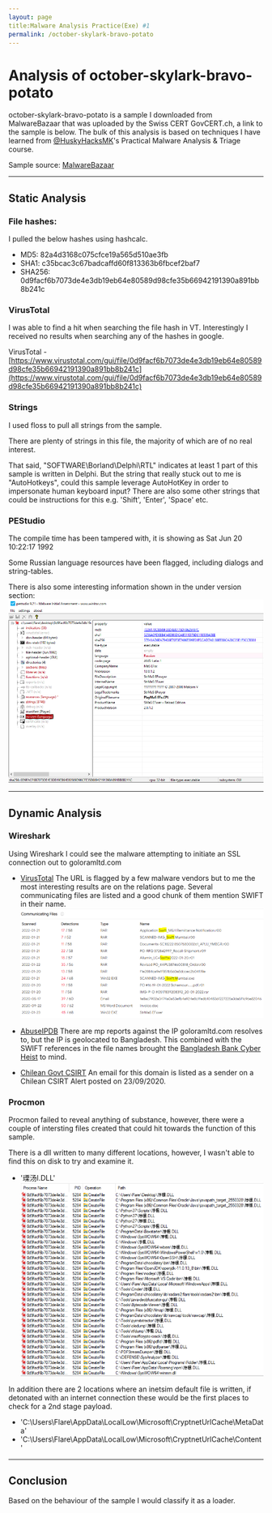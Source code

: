 ```yaml
---
layout: page
title:Malware Analysis Practice(Exe) #1 
permalink: /october-skylark-bravo-potato
---
```


# Analysis of october-skylark-bravo-potato

october-skylark-bravo-potato is a sample I downloaded from MalwareBazaar that was uploaded by the Swiss CERT GovCERT.ch, a link to the sample is below. The bulk of this analysis is based on techniques I have learned from [@HuskyHacksMK](https://twitter.com/HuskyHacksMK)'s Practical Malware Analysis & Triage course.

Sample source: [MalwareBazaar](https://bazaar.abuse.ch/sample/0d9facf6b7073de4e3db19eb64e80589d98cfe35b66942191390a891bb8b241c)

---

## Static Analysis

### File hashes:
I pulled the below hashes using hashcalc.

- MD5: 82a4d3168c075cfce19a565d510ae3fb
- SHA1: c35bcac3c67badcaffd60f813363b6fbcef2baf7
- SHA256: 0d9facf6b7073de4e3db19eb64e80589d98cfe35b66942191390a891bb8b241c

### VirusTotal
I was able to find a hit when searching the file hash in VT. Interestingly I received no results when searching any of the hashes in google.

VirusTotal -  [https://www.virustotal.com/gui/file/0d9facf6b7073de4e3db19eb64e80589d98cfe35b66942191390a891bb8b241c](https://www.virustotal.com/gui/file/0d9facf6b7073de4e3db19eb64e80589d98cfe35b66942191390a891bb8b241c)

### Strings
I used floss to pull all strings from the sample.

There are plenty of strings in this file, the majority of which are of no real interest.

That said, "SOFTWARE\Borland\Delphi\RTL" indicates at least 1 part of this sample is written in Delphi. But the string that really stuck out to me is "AutoHotkeys", could this sample leverage AutoHotKey in order to impersonate human keyboard input?  There are also some other strings that could be instructions for this e.g. 'Shift', 'Enter', 'Space' etc.

### PEStudio
The compile time has been tampered with, it is showing as Sat Jun 20 10:22:17 1992

Some Russian language resources have been flagged, including dialogs and string-tables.

There is also some interesting information shown in the under version section:
 ![PEStudio screenshot](<../assets/img/pestudioosbp.PNG> "PEStudio version menu")

---

## Dynamic Analysis

### Wireshark
Using Wireshark I could see the malware attempting to initiate an SSL connection out to goloramltd.com
- [VirusTotal](https://www.virustotal.com/gui/domain/goloramltd.com/relations)
The URL is flagged by a few malware vendors but to me the most interesting results are on the relations page. Several communicating files are listed and a good chunk of them mention SWIFT in their name.
 ![VirusTotal screenshot](<../assets/img/VTosbp.PNG> "VirusTotal relations menu")

- [AbuseIPDB](https://www.abuseipdb.com/check/203.191.33.96)
There are mp reports against the IP goloramltd.com resolves to, but the IP is geolocated to Bangladesh. This combined with the SWIFT references in the file names brought the [Bangladesh Bank Cyber Heist](https://en.wikipedia.org/wiki/Bangladesh_Bank_robbery) to mind.

- [Chilean Govt CSIRT](https://www.csirt.gob.cl/alertas/2cmv20-00090-01/)
An email for this domain is listed as a sender on a Chilean CSIRT Alert posted on 23/09/2020. 

### Procmon
Procmon failed to reveal anything of substance, however, there were a couple of intersting files created that could hit towards the function of this sample.

There is  a dll written to many different locations, however, I wasn't able to find this on disk to try and examine it.
- '瑮汤l.DLL'
 ![dll screenshot](<../assets/img/dllosbp.PNG> "dll create file events procmon")

In addition there are 2 locations where an inetsim default file is written, if detonated with an internet connection these would be the first places to check for a 2nd stage payload.
- 'C:\Users\Flare\AppData\LocalLow\Microsoft\CryptnetUrlCache\MetaData\'
- 'C:\Users\Flare\AppData\LocalLow\Microsoft\CryptnetUrlCache\Content'

---

## Conclusion
Based on the behaviour of the sample I would classify it as a loader. 